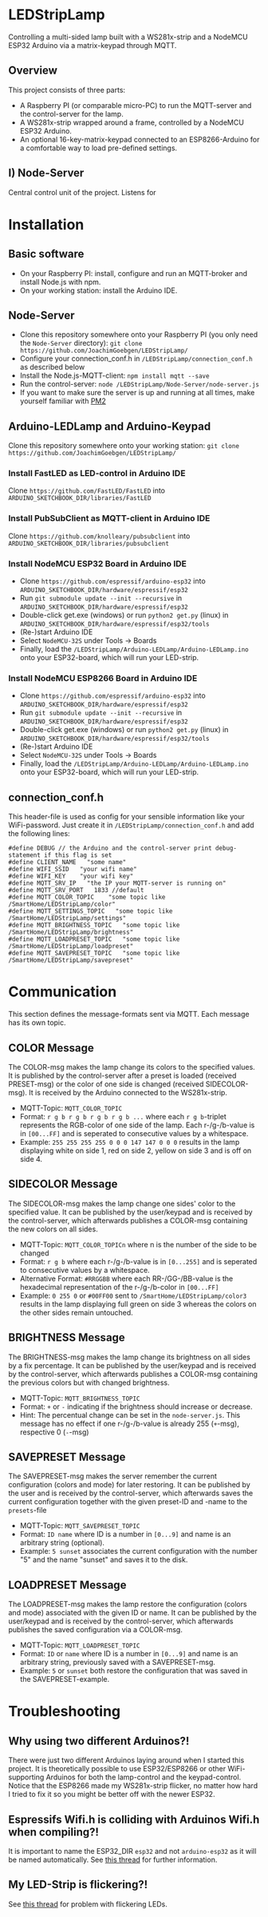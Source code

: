 # LEDStripLamp
Controlling a multi-sided lamp built with a WS281x-strip and a NodeMCU ESP32 Arduino via a matrix-keypad through MQTT.

## Overview 
This project consists of three parts:
- A Raspberry PI (or comparable micro-PC) to run the MQTT-server and the control-server for the lamp.
- A WS281x-strip wrapped around a frame, controlled by a NodeMCU ESP32 Arduino.
- An optional 16-key-matrix-keypad connected to an ESP8266-Arduino for a comfortable way to load pre-defined settings.

## I) Node-Server
Central control unit of the project. Listens for 

# Installation

## Basic software
- On your Raspberry PI: install, configure and run an MQTT-broker and install Node.js with npm.
- On your working station: install the Arduino IDE.

## Node-Server
- Clone this repository somewhere onto your Raspberry PI (you only need the ```Node-Server``` directory): ```git clone https://github.com/JoachimGoebgen/LEDStripLamp/```
- Configure your connection_conf.h in ```/LEDStripLamp/connection_conf.h``` as described below
- Install the Node.js-MQTT-client: ```npm install mqtt --save```
- Run the control-server: ```node /LEDStripLamp/Node-Server/node-server.js```
- If you want to make sure the server is up and running at all times, make yourself familiar with [PM2](http://pm2.keymetrics.io/)

## Arduino-LEDLamp and Arduino-Keypad
Clone this repository somewhere onto your working station: ```git clone https://github.com/JoachimGoebgen/LEDStripLamp/```

### Install FastLED as LED-control in Arduino IDE
Clone ```https://github.com/FastLED/FastLED``` into ```ARDUINO_SKETCHBOOK_DIR/libraries/FastLED```

### Install PubSubClient as MQTT-client in Arduino IDE
Clone ```https://github.com/knolleary/pubsubclient``` into ```ARDUINO_SKETCHBOOK_DIR/libraries/pubsubclient```

### Install NodeMCU ESP32 Board in Arduino IDE
- Clone ```https://github.com/espressif/arduino-esp32``` into ```ARDUINO_SKETCHBOOK_DIR/hardware/espressif/esp32``` 
- Run ```git submodule update --init --recursive``` in ```ARDUINO_SKETCHBOOK_DIR/hardware/espressif/esp32```
- Double-click get.exe (windows) or run ```python2 get.py``` (linux) in ```ARDUINO_SKETCHBOOK_DIR/hardware/espressif/esp32/tools```
- (Re-)start Arduino IDE
- Select ```NodeMCU-32S``` under Tools -> Boards
- Finally, load the ```/LEDStripLamp/Arduino-LEDLamp/Arduino-LEDLamp.ino``` onto your ESP32-board, which will run your LED-strip.

### Install NodeMCU ESP8266 Board in Arduino IDE
- Clone ```https://github.com/espressif/arduino-esp32``` into ```ARDUINO_SKETCHBOOK_DIR/hardware/espressif/esp32``` 
- Run ```git submodule update --init --recursive``` in ```ARDUINO_SKETCHBOOK_DIR/hardware/espressif/esp32```
- Double-click get.exe (windows) or run ```python2 get.py``` (linux) in ```ARDUINO_SKETCHBOOK_DIR/hardware/espressif/esp32/tools```
- (Re-)start Arduino IDE
- Select ```NodeMCU-32S``` under Tools -> Boards
- Finally, load the ```/LEDStripLamp/Arduino-LEDLamp/Arduino-LEDLamp.ino``` onto your ESP32-board, which will run your LED-strip.


## connection_conf.h	
This header-file is used as config for your sensible information like your WiFi-password.
Just create it in ```/LEDStripLamp/connection_conf.h``` and add the following lines:
```
#define DEBUG // the Arduino and the control-server print debug-statement if this flag is set
#define CLIENT_NAME   "some name"
#define WIFI_SSID   "your wifi name"
#define WIFI_KEY    "your wifi key"
#define MQTT_SRV_IP   "the IP your MQTT-server is running on"
#define MQTT_SRV_PORT   1833 //default
#define MQTT_COLOR_TOPIC    "some topic like /SmartHome/LEDStripLamp/color"
#define MQTT_SETTINGS_TOPIC   "some topic like /SmartHome/LEDStripLamp/settings"
#define MQTT_BRIGHTNESS_TOPIC   "some topic like /SmartHome/LEDStripLamp/brightness"
#define MQTT_LOADPRESET_TOPIC   "some topic like /SmartHome/LEDStripLamp/loadpreset"
#define MQTT_SAVEPRESET_TOPIC   "some topic like /SmartHome/LEDStripLamp/savepreset"
```

# Communication
This section defines the message-formats sent via MQTT. Each message has its own topic.

## COLOR Message
The COLOR-msg makes the lamp change its colors to the specified values. It is published by the control-server after a preset is loaded (received PRESET-msg) or the color of one side is changed (received SIDECOLOR-msg). It is received by the Arduino connected to the WS281x-strip.
- MQTT-Topic: ```MQTT_COLOR_TOPIC```
- Format: ```r g b r g b r g b r g b ...``` where each ```r g b```-triplet represents the RGB-color of one side of the lamp. Each r-/g-/b-value is in ```[00...FF]``` and is seperated to consecutive values by a whitespace.
- Example: ```255 255 255 255 0 0 0 147 147 0 0 0``` results in the lamp displaying white on side 1, red on side 2, yellow on side 3 and is off on side 4.

## SIDECOLOR Message
The SIDECOLOR-msg makes the lamp change one sides' color to the specified value. It can be published by the user/keypad and is received by the control-server, which afterwards publishes a COLOR-msg containing the new colors on all sides.
- MQTT-Topic: ```MQTT_COLOR_TOPICn``` where n is the number of the side to be changed
- Format: ```r g b``` where each r-/g-/b-value is in ```[0...255]``` and is seperated to consecutive values by a whitespace.
- Alternative Format: ```#RRGGBB``` where each RR-/GG-/BB-value is the hexadecimal representation of the r-/g-/b-color in ```[00...FF]```
- Example: ```0 255 0``` or ```#00FF00``` sent to ```/SmartHome/LEDStripLamp/color3``` results in the lamp displaying full green on side 3 whereas the colors on the other sides remain untouched.


## BRIGHTNESS Message
The BRIGHTNESS-msg makes the lamp change its brightness on all sides by a fix percentage. It can be published by the user/keypad and is received by the control-server, which afterwards publishes a COLOR-msg containing the previous colors but with changed brightness.
- MQTT-Topic: ```MQTT_BRIGHTNESS_TOPIC```
- Format: ```+``` or ```-``` indicating if the brightness should increase or decrease.
- Hint: The percentual change can be set in the ```node-server.js```. This message has no effect if one r-/g-/b-value is already 255 (```+```-msg), respective 0 (```-```-msg)


## SAVEPRESET Message
The SAVEPRESET-msg makes the server remember the current configuration (colors and mode) for later restoring. It can be published by the user and is received by the control-server, which afterwards saves the current configuration together with the given preset-ID and -name to the ```presets```-file
- MQTT-Topic: ```MQTT_SAVEPRESET_TOPIC```
- Format: ```ID name``` where ID is a number in ```[0...9]``` and name is an arbitrary string (optional).
- Example: ```5 sunset``` associates the current configuration with the number "5" and the name "sunset" and saves it to the disk.


## LOADPRESET Message
The LOADPRESET-msg makes the lamp restore the configuration (colors and mode) associated with the given ID or name. It can be published by the user/keypad and is received by the control-server, which afterwards publishes the saved configuration via a COLOR-msg.
- MQTT-Topic: ```MQTT_LOADPRESET_TOPIC```
- Format: ```ID``` or ```name``` where ID is a number in ```[0...9]``` and name is an arbitrary string, previously saved with a SAVEPRESET-msg.
- Example: ```5``` or ```sunset``` both restore the configuration that was saved in the SAVEPRESET-example.


# Troubleshooting

## Why using two different Arduinos?!
There were just two different Arduinos laying around when I started this project. It is theoretically possible to use ESP32/ESP8266 or other WiFi-supporting Arduinos for both the lamp-control and the keypad-control. Notice that the ESP8266 made my WS281x-strip flicker, no matter how hard I tried to fix it so you might be better off with the newer ESP32.

## Espressifs Wifi.h is colliding with Arduinos Wifi.h when compiling?!
It is important to name the ESP32_DIR ```esp32``` and not ```arduino-esp32``` as it will be named automatically. See [this thread](https://github.com/espressif/arduino-esp32/issues/20) for further information.

## My LED-Strip is flickering?!
See [this thread](https://github.com/FastLED/FastLED/issues/306) for problem with flickering LEDs.
